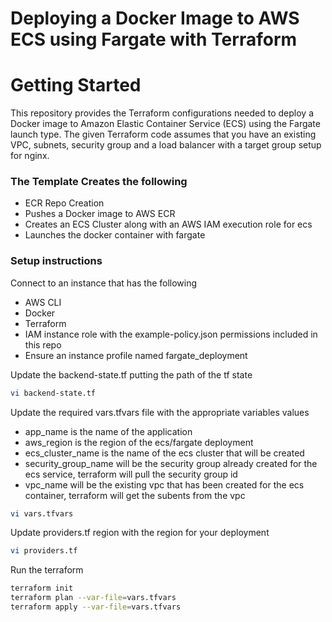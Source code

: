 # Deploying a Docker Image to AWS ECS using Fargate with Terraform

# Getting Started
This repository provides the Terraform configurations needed to deploy a Docker image to Amazon Elastic Container Service (ECS) using the Fargate launch type.
The given Terraform code assumes that you have an existing VPC, subnets, security group and a load balancer with a target group setup for nginx.


### The Template Creates the following 
* ECR Repo Creation
* Pushes a Docker image to AWS ECR
* Creates an ECS Cluster along with an AWS IAM execution role for ecs 
* Launches the docker container with fargate 

### Setup instructions 
Connect to an instance that has the following 
* AWS CLI 
* Docker 
* Terraform 
* IAM instance role with the example-policy.json permissions included in this repo
* Ensure an instance profile named fargate_deployment 

Update the backend-state.tf putting the path of the tf state 

``` bash
vi backend-state.tf
```

Update the required vars.tfvars file with the appropriate variables values 

* app_name is the name of the application 
* aws_region is the region of the ecs/fargate deployment
* ecs_cluster_name is the name of the ecs cluster that will be created 
* security_group_name will be the security group already created for the ecs service, terraform will pull the security group id 
* vpc_name will be the existing vpc that has been created for the ecs container, terraform will get the subents from the vpc 

```bash
vi vars.tfvars 
```
Update providers.tf region with the region for your deployment

```bash
vi providers.tf
```

Run the terraform 

```bash 
terraform init
terraform plan --var-file=vars.tfvars
terraform apply --var-file=vars.tfvars
```



